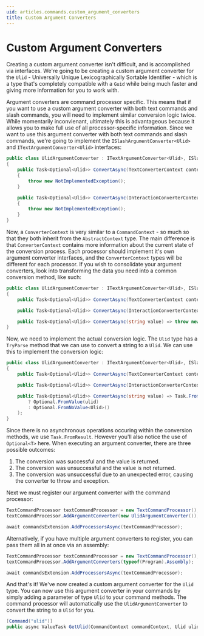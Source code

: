 ```yaml
---
uid: articles.commands.custom_argument_converters
title: Custom Argument Converters
---
```


# Custom Argument Converters
Creating a custom argument converter isn't difficult, and is accomplished via interfaces. We're going to be creating a custom argument converter for the `Ulid` - Universally Unique Lexicographically Sortable Identifier - which is a type that's completely compatible with a `Guid` while being much faster and giving more information for you to work with.

Argument converters are command processor specific. This means that if you want to use a custom argument converter with both text commands and slash commands, you will need to implement similar conversion logic twice. While momentarily inconvienant, ultimately this is advantageous because it allows you to make full use of all processor-specific information. Since we want to use this argument converter with both text commands and slash commands, we're going to implement the `ISlashArgumentConverter<Ulid>` and `ITextArgumentConverter<Ulid>` interfaces:


```cs
public class UlidArgumentConverter : ITextArgumentConverter<Ulid>, ISlashArgumentConverter<Ulid>
{
    public Task<Optional<Ulid>> ConvertAsync(TextConverterContext context, MessageCreateEventArgs eventArgs)
    {
        throw new NotImplementedException();
    }

    public Task<Optional<Ulid>> ConvertAsync(InteractionConverterContext context, InteractionCreateEventArgs eventArgs)
    {
        throw new NotImplementedException();
    }
}
```

Now, a `ConverterContext` is very similar to a `CommandContext` - so much so that they both inherit from the `AbstractContext` type. The main difference is that `ConverterContext` contains more information about the current state of the conversion process. Each processor should implement it's own argument converter interfaces, and the `ConverterContext` types will be different for each processor. If you wish to consolidate your argument converters, look into transforming the data you need into a common conversion method, like such:

```cs
public class UlidArgumentConverter : ITextArgumentConverter<Ulid>, ISlashArgumentConverter<Ulid>
{
    public Task<Optional<Ulid>> ConvertAsync(TextConverterContext context, MessageCreateEventArgs eventArgs) => ConvertAsync(context.Argument);

    public Task<Optional<Ulid>> ConvertAsync(InteractionConverterContext context, InteractionCreateEventArgs eventArgs) => ConvertAsync(context.Argument.RawValue);

    public Task<Optional<Ulid>> ConvertAsync(string value) => throw new NotImplementedException();
}
```

Now, we need to implement the actual conversion logic. The `Ulid` type has a `TryParse` method that we can use to convert a string to a `Ulid`. We can use this to implement the conversion logic:

```cs
public class UlidArgumentConverter : ITextArgumentConverter<Ulid>, ISlashArgumentConverter<Ulid>
{
    public Task<Optional<Ulid>> ConvertAsync(TextConverterContext context, MessageCreateEventArgs eventArgs) => ConvertAsync(context.Argument);

    public Task<Optional<Ulid>> ConvertAsync(InteractionConverterContext context, InteractionCreateEventArgs eventArgs) => ConvertAsync(context.Argument.RawValue);

    public Task<Optional<Ulid>> ConvertAsync(string value) => Task.FromResult(Ulid.TryParse(value, out Ulid ulid)
        ? Optional.FromValue(ulid)
        : Optional.FromNoValue<Ulid>()
    );
}
```

Since there is no asynchronous operations occuring within the conversion methods, we use `Task.FromResult`. However you'll also notice the use of `Optional<T>` here. When executing an argument converter, there are three possible outcomes:

1. The conversion was successful and the value is returned.
2. The conversion was unsuccessful and the value is not returned.
3. The conversion was unsuccessful due to an unexpected error, causing the converter to throw and exception.

Next we must register our argument converter with the command processor:
```cs
TextCommandProcessor textCommandProcessor = new TextCommandProcessor();
textCommandProcessor.AddArgumentConverter(new UlidArgumentConverter());

await commandsExtension.AddProcessorsAsync(textCommandProcessor);
```

Alternatively, if you have multiple argument converters to register, you can pass them all in at once via an assembly:
```cs
TextCommandProcessor textCommandProcessor = new TextCommandProcessor();
textCommandProcessor.AddArgumentConverters(typeof(Program).Assembly);

await commandsExtension.AddProcessorsAsync(textCommandProcessor);
```

And that's it! We've now created a custom argument converter for the `Ulid` type. You can now use this argument converter in your commands by simply adding a parameter of type `Ulid` to your command methods. The command processor will automatically use the `UlidArgumentConverter` to convert the string to a `Ulid` for you.

```cs
[Command("ulid")]
public async ValueTask GetUlid(CommandContext commandContext, Ulid ulid) => await commandContext.RespondAsync($"The Ulid is: {ulid}");
```